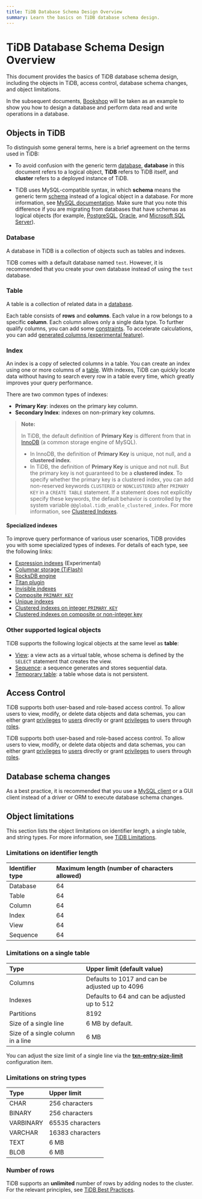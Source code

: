 ```yaml
---
title: TiDB Database Schema Design Overview
summary: Learn the basics on TiDB database schema design.
---
```


# TiDB Database Schema Design Overview

This document provides the basics of TiDB database schema design, including the objects in TiDB, access control, database schema changes, and object limitations.

In the subsequent documents, [Bookshop](/develop/dev-guide-bookshop-schema-design.md) will be taken as an example to show you how to design a database and perform data read and write operations in a database.

## Objects in TiDB

To distinguish some general terms, here is a brief agreement on the terms used in TiDB:

- To avoid confusion with the generic term [database](https://en.wikipedia.org/wiki/Database), **database** in this document refers to a logical object, **TiDB** refers to TiDB itself, and **cluster** refers to a deployed instance of TiDB.

- TiDB uses MySQL-compatible syntax, in which **schema** means the generic term [schema](https://en.wiktionary.org/wiki/schema) instead of a logical object in a database. For more information, see [MySQL documentation](https://dev.mysql.com/doc/refman/8.0/en/create-database.html). Make sure that you note this difference if you are migrating from databases that have schemas as logical objects (for example, [PostgreSQL](https://www.postgresql.org/docs/current/ddl-schemas.html), [Oracle](https://docs.oracle.com/en/database/oracle/oracle-database/21/tdddg/creating-managing-schema-objects.html), and [Microsoft SQL Server](https://docs.microsoft.com/en-us/sql/relational-databases/security/authentication-access/create-a-database-schema?view=sql-server-ver15)).

### Database

A database in TiDB is a collection of objects such as tables and indexes.

TiDB comes with a default database named `test`. However, it is recommended that you create your own database instead of using the `test` database.

### Table

A table is a collection of related data in a [database](#database).

Each table consists of **rows** and **columns**. Each value in a row belongs to a specific **column**. Each column allows only a single data type. To further qualify columns, you can add some [constraints](/constraints.md). To accelerate calculations, you can add [generated columns (experimental feature)](/generated-columns.md).

### Index

An index is a copy of selected columns in a table. You can create an index using one or more columns of a [table](#table). With indexes, TiDB can quickly locate data without having to search every row in a table every time, which greatly improves your query performance.

There are two common types of indexes:

- **Primary Key**: indexes on the primary key column.
- **Secondary Index**: indexes on non-primary key columns.

> **Note:**
>
> In TiDB, the default definition of **Primary Key** is different from that in [InnoDB](https://mariadb.com/kb/en/innodb/) (a common storage engine of MySQL).
>
> - In InnoDB, the definition of **Primary Key** is unique, not null, and a **clustered index**.
> - In TiDB, the definition of **Primary Key** is unique and not null. But the primary key is not guaranteed to be a **clustered index**. To specify whether the primary key is a clustered index, you can add non-reserved keywords `CLUSTERED` or `NONCLUSTERED` after `PRIMARY KEY` in a `CREATE TABLE` statement. If a statement does not explicitly specify these keywords, the default behavior is controlled by the system variable `@@global.tidb_enable_clustered_index`. For more information, see [Clustered Indexes](/clustered-indexes.md).

#### Specialized indexes

To improve query performance of various user scenarios, TiDB provides you with some specialized types of indexes. For details of each type, see the following links:

- [Expression indexes](/sql-statements/sql-statement-create-index.md#expression-index) (Experimental)
- [Columnar storage (TiFlash)](/tiflash/tiflash-overview.md)
- [RocksDB engine](/storage-engine/rocksdb-overview.md)
- [Titan plugin](/storage-engine/titan-overview.md)
- [Invisible indexes](/sql-statements/sql-statement-add-index.md)
- [Composite `PRIMARY KEY`](/constraints.md#primary-key)
- [Unique indexes](/constraints.md#unique-key)
- [Clustered indexes on integer `PRIMARY KEY`](/constraints.md)
- [Clustered indexes on composite or non-integer key](/constraints.md)

### Other supported logical objects

TiDB supports the following logical objects at the same level as **table**:

- [View](/views.md): a view acts as a virtual table, whose schema is defined by the `SELECT` statement that creates the view.
- [Sequence](/sql-statements/sql-statement-create-sequence.md): a sequence generates and stores sequential data.
- [Temporary table](/temporary-tables.md): a table whose data is not persistent.

## Access Control

<CustomContent platform="tidb">

TiDB supports both user-based and role-based access control. To allow users to view, modify, or delete data objects and data schemas, you can either grant [privileges](/privilege-management.md) to [users](/user-account-management.md) directly or grant [privileges](/privilege-management.md) to users through [roles](/role-based-access-control.md).

</CustomContent>

<CustomContent platform="tidb-cloud">

TiDB supports both user-based and role-based access control. To allow users to view, modify, or delete data objects and data schemas, you can either grant [privileges](https://docs.pingcap.com/tidb/stable/privilege-management) to [users](https://docs.pingcap.com/tidb/stable/user-account-management) directly or grant [privileges](https://docs.pingcap.com/tidb/stable/privilege-management) to users through [roles](https://docs.pingcap.com/tidb/stable/role-based-access-control).

</CustomContent>

## Database schema changes

As a best practice, it is recommended that you use a [MySQL client](https://dev.mysql.com/doc/refman/8.0/en/mysql.html) or a GUI client instead of a driver or ORM to execute database schema changes.

## Object limitations

This section lists the object limitations on identifier length, a single table, and string types. For more information, see [TiDB Limitations](/tidb-limitations.md).

### Limitations on identifier length

| Identifier type | Maximum length (number of characters allowed) |
|:---------|:--------------|
| Database | 64 |
| Table    | 64 |
| Column   | 64 |
| Index    | 64 |
| View     | 64 |
| Sequence | 64 |

### Limitations on a single table

| Type       | Upper limit (default value)  |
|:----------|:----------|
| Columns   | Defaults to 1017 and can be adjusted up to 4096     |
| Indexes   |  Defaults to 64 and can be adjusted up to 512        |
| Partitions | 8192     |
| Size of a single line | 6 MB by default. |
| Size of a single column in a line  | 6 MB       |

<CustomContent platform="tidb">

You can adjust the size limit of a single line via the [**txn-entry-size-limit**](/tidb-configuration-file.md#txn-entry-size-limit-new-in-v50) configuration item.

</CustomContent>

### Limitations on string types

| Type       | Upper limit   |
|:----------|:----------|
| CHAR       | 256 characters      |
| BINARY     | 256 characters      |
| VARBINARY  | 65535 characters    |
| VARCHAR    | 16383 characters    |
| TEXT       | 6 MB                |
| BLOB       | 6 MB                |

### Number of rows

TiDB supports an **unlimited** number of rows by adding nodes to the cluster. For the relevant principles, see [TiDB Best Practices](/best-practices/tidb-best-practices.md).
